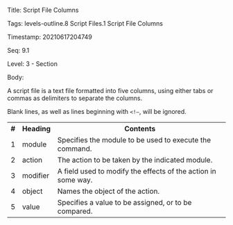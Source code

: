 Title:  Script File Columns

Tags:   levels-outline.8 Script Files.1 Script File Columns

Timestamp: 20210617204749

Seq:    9.1

Level:  3 - Section

Body: 

A script file is a text file formatted into five columns, using either tabs or commas as delimiters to separate the columns. 

Blank lines, as well as lines beginning with `<!—`, will be ignored.

<table>
<tr><th>#</th><th>Heading</th><th>Contents</th></tr>
<tr><td>1</td><td>module</td><td>Specifies the module to be used to execute the command. 
</td></tr>
<tr><td>2</td><td>action</td><td>The action to be taken by the indicated module. 
</td></tr>
<tr><td>3</td><td>modifier</td><td>A field used to modify the effects of the action in some way. 
</td></tr>
<tr><td>4</td><td>object</td><td>Names the object of the action. 
</td></tr>
<tr><td>5</td><td>value</td><td>Specifies a value to be assigned, or to be compared. 
</td></tr>
</table>
